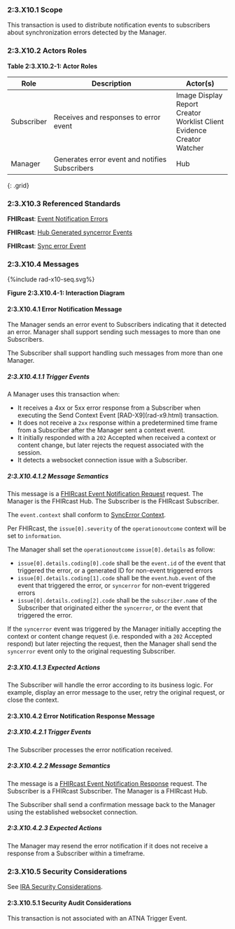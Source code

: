 ### 2:3.X10.1 Scope

This transaction is used to distribute notification events to subscribers about synchronization errors detected by the Manager.

### 2:3.X10.2 Actors Roles

**Table 2:3.X10.2-1: Actor Roles**

| Role | Description | Actor(s) |
|------|-------------|----------|
| Subscriber | Receives and responses to error event | Image Display<br>Report Creator<br>Worklist Client<br>Evidence Creator<br>Watcher |
| Manager | Generates error event and notifies Subscribers | Hub |
{: .grid}

### 2:3.X10.3 Referenced Standards

**FHIRcast**: [Event Notification Errors](https://build.fhir.org/ig/HL7/fhircast-docs/2-5-EventNotification.html#event-notification-errors)

**FHIRcast**: [Hub Generated syncerror Events](https://build.fhir.org/ig/HL7/fhircast-docs/2-5-EventNotification.html#hub-generated-syncerror-events)

**FHIRcast**: [Sync error Event](https://build.fhir.org/ig/HL7/fhircast-docs/3-2-1-syncerror.html)

### 2:3.X10.4 Messages

<div>
{%include rad-x10-seq.svg%}
</div>

<div style="clear: left"/>

**Figure 2:3.X10.4-1: Interaction Diagram**

#### 2:3.X10.4.1 Error Notification Message

The Manager sends an error event to Subscribers indicating that it detected an error. Manager shall support sending such messages to more than one Subscribers.

The Subscriber shall support handling such messages from more than one Manager. 

##### 2:3.X10.4.1.1 Trigger Events

A Manager uses this transaction when:
- It receives a 4xx or 5xx error response from a Subscriber when executing the Send Context Event \[RAD-X9\](rad-x9.html) transaction.
- It does not receive a `2xx` response within a predetermined time frame from a Subscriber after the Manager sent a context event.
- It initially responded with a `202` Accepted when received a context or content change, but later rejects the request associated with the session.
- It detects a websocket connection issue with a Subscriber.

##### 2:3.X10.4.1.2 Message Semantics

This message is a [FHIRcast Event Notification Request](https://build.fhir.org/ig/HL7/fhircast-docs/2-5-EventNotification.html#event-notification-request) request. The Manager is the FHIRcast Hub. The Subscriber is the FHIRcast Subscriber.

The `event.context` shall conform to [SyncError Context](https://build.fhir.org/ig/HL7/fhircast-docs/3-2-1-syncerror.html#context).

Per FHIRcast, the `issue[0].severity` of the `operationoutcome` context will be set to `information`.

The Manager shall set the `operationoutcome` `issue[0].details` as follow:
- `issue[0].details.coding[0].code` shall be the `event.id` of the event that triggered the error, or a generated ID for non-event triggered errors
- `issue[0].details.coding[1].code` shall be the `event`.`hub.event` of the event that triggered the error, or `syncerror` for non-event triggered errors
- `issue[0].details.coding[2].code` shall be the `subscriber.name` of the Subscriber that originated either the `syncerror`, or the event that triggered the error.

If the `syncerror` event was triggered by the Manager initially accepting the context or content change request (i.e. responded with a `202` Accepted respond) but later rejecting the request, then the Manager shall send the `syncerror` event only to the original requesting Subscriber.

##### 2:3.X10.4.1.3 Expected Actions

The Subscriber will handle the error according to its business logic. For example, display an error message to the user, retry the original request, or close the context.

#### 2:3.X10.4.2 Error Notification Response Message

##### 2:3.X10.4.2.1 Trigger Events

The Subscriber processes the error notification received.

##### 2:3.X10.4.2.2 Message Semantics

The message is a [FHIRcast Event Notification Response](https://build.fhir.org/ig/HL7/fhircast-docs/2-5-EventNotification.html#event-notification-response) request. The Subscriber is a FHIRcast Subscriber. The Manager is a FHIRcast Hub.

The Subscriber shall send a confirmation message back to the Manager using the established websocket connection.

##### 2:3.X10.4.2.3 Expected Actions

The Manager may resend the error notification if it does not receive a response from a Subscriber within a timeframe.

### 2:3.X10.5 Security Considerations

See [IRA Security Considerations](volume-1.html#1xx5-ira-security-considerations).

#### 2:3.X10.5.1 Security Audit Considerations

This transaction is not associated with an ATNA Trigger Event.
